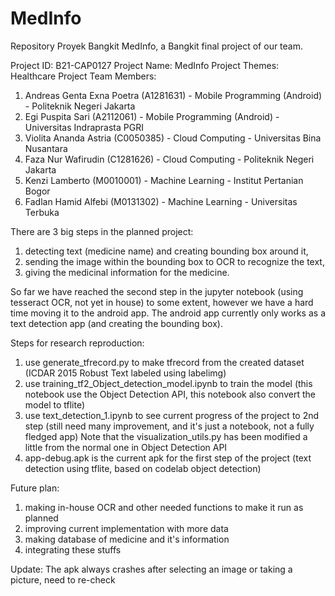 # MedInfo
Repository Proyek Bangkit MedInfo, a Bangkit final project of our team.

Project ID: B21-CAP0127
Project Name: MedInfo
Project Themes: Healthcare
Project Team Members:
1. Andreas Genta Exna Poetra (A1281631) - Mobile Programming (Android) - Politeknik Negeri Jakarta
2. Egi Puspita Sari (A2112061) - Mobile Programming (Android) - Universitas Indraprasta PGRI
3. Violita Ananda Astria (C0050385) - Cloud Computing - Universitas Bina Nusantara
4. Faza Nur Wafirudin (C1281626) - Cloud Computing - Politeknik Negeri Jakarta
5. Kenzi Lamberto (M0010001) - Machine Learning - Institut Pertanian Bogor
6. Fadlan Hamid Alfebi (M0131302) - Machine Learning - Universitas Terbuka

There are 3 big steps in the planned project:
1. detecting text (medicine name) and creating bounding box around it,
2. sending the image within the bounding box to OCR to recognize the text,
3. giving the medicinal information for the medicine.

So far we have reached the second step in the jupyter notebook (using tesseract OCR, not yet in house) to some extent, however we have a hard time moving it to the android app.
The android app currently only works as a text detection app (and creating the bounding box).


Steps for research reproduction:
1. use generate_tfrecord.py to make tfrecord from the created dataset (ICDAR 2015 Robust Text labeled using labelimg) 
2. use training_tf2_Object_detection_model.ipynb to train the model (this notebook use the Object Detection API, this notebook also convert the model to tflite)
3. use text_detection_1.ipynb to see current progress of the project to 2nd step (still need many improvement, and it's just a notebook, not a fully fledged app)
    Note that the visualization_utils.py has been modified a little from the normal one in Object Detection API
4. app-debug.apk is the current apk for the first step of the project (text detection using tflite, based on codelab object detection)


Future plan:
1. making in-house OCR and other needed functions to make it run as planned
2. improving current implementation with more data
3. making database of medicine and it's information
4. integrating these stuffs

Update:
The apk always crashes after selecting an image or taking a picture, need to re-check 
